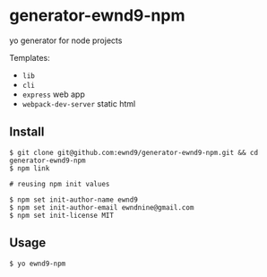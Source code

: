 # generator-ewnd9-npm

yo generator for node projects

Templates:

- `lib`
- `cli`
- `express` web app
- `webpack-dev-server` static html

## Install

```
$ git clone git@github.com:ewnd9/generator-ewnd9-npm.git && cd generator-ewnd9-npm
$ npm link

# reusing npm init values

$ npm set init-author-name ewnd9
$ npm set init-author-email ewndnine@gmail.com
$ npm set init-license MIT
```

## Usage

```
$ yo ewnd9-npm
```
